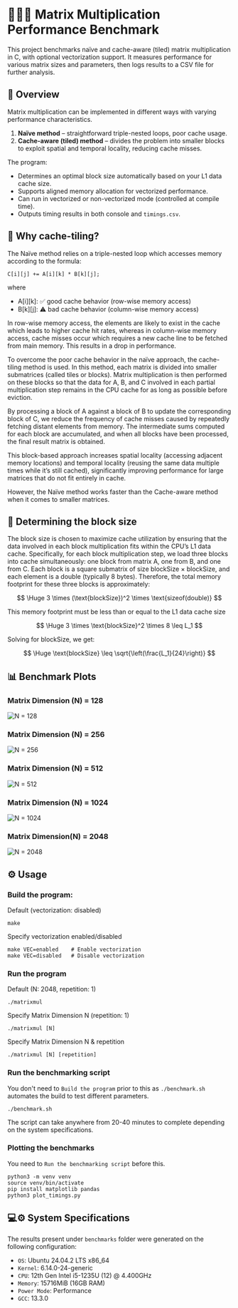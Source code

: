 # 👨🏻‍💻 Matrix Multiplication Performance Benchmark

This project benchmarks naïve and cache-aware (tiled) matrix multiplication in C, with optional vectorization support.
It measures performance for various matrix sizes and parameters, then logs results to a CSV file for further analysis.

## 📝 Overview

Matrix multiplication can be implemented in different ways with varying performance characteristics.

1. **Naïve method** – straightforward triple-nested loops, poor cache usage.
2. **Cache-aware (tiled) method** – divides the problem into smaller blocks to exploit spatial and temporal locality, reducing cache misses.

The program:

- Determines an optimal block size automatically based on your L1 data cache size.
- Supports aligned memory allocation for vectorized performance.
- Can run in vectorized or non-vectorized mode (controlled at compile time).
- Outputs timing results in both console and `timings.csv`.

## 👀 Why cache-tiling?

The Naïve method relies on a triple-nested loop which accesses memory according to the formula:
```
C[i][j] += A[i][k] * B[k][j];
```
where
- A[i][k]: ✅ good cache behavior (row-wise memory access)
- B[k][j]: ⚠️ bad cache behavior (column-wise memory access)

In row-wise memory access, the elements are likely to exist in the cache which leads to higher cache hit rates, whereas in column-wise memory access,
cache misses occur which requires a new cache line to be fetched from main memory. This results in a drop in performance.

To overcome the poor cache behavior in the naïve approach, the cache-tiling method is used.
In this method, each matrix is divided into smaller submatrices (called tiles or blocks).
Matrix multiplication is then performed on these blocks so that the data for A, B, and C involved in each partial multiplication step remains in the CPU cache for as long as possible before eviction.

By processing a block of A against a block of B to update the corresponding block of C, we reduce the frequency of cache misses caused by repeatedly fetching distant elements from memory.
The intermediate sums computed for each block are accumulated, and when all blocks have been processed, the final result matrix is obtained.

This block-based approach increases spatial locality (accessing adjacent memory locations) and temporal locality (reusing the same data multiple times while it’s still cached),
significantly improving performance for large matrices that do not fit entirely in cache.

However, the Naïve method works faster than the Cache-aware method when it comes to smaller matrices.

## 🎯 Determining the block size

The block size is chosen to maximize cache utilization by ensuring that the data involved in each block multiplication fits within the CPU’s L1 data cache.
Specifically, for each block multiplication step, we load three blocks into cache simultaneously: one block from matrix A, one from B, and one from C.
Each block is a square submatrix of size blockSize × blockSize, and each element is a double (typically 8 bytes).
Therefore, the total memory footprint for these three blocks is approximately:

$$
\Huge
3 \times (\text{blockSize})^2 \times \text{sizeof(double)}
$$

This memory footprint must be less than or equal to the L1 data cache size

$$
\Huge
3 \times \text{blockSize}^2 \times 8 \leq L_1
$$

Solving for blockSize, we get:

$$
\Huge
\text{blockSize} \leq \sqrt{\left(\frac{L_1}{24}\right)}
$$

## 📊 Benchmark Plots
### Matrix Dimension (N) = 128
![N = 128](benchmarks/timings_N128.png)
### Matrix Dimension (N) = 256
![N = 256](benchmarks/timings_N256.png)
### Matrix Dimension (N) = 512
![N = 512](benchmarks/timings_N512.png)
### Matrix Dimension (N) = 1024
![N = 1024](benchmarks/timings_N1024.png)
### Matrix Dimension(N) = 2048
![N = 2048](benchmarks/timings_N2048.png)

## ⚙️ Usage
### Build the program:
Default (vectorization: disabled)

```
make
```

Specify vectorization enabled/disabled

```
make VEC=enabled    # Enable vectorization
make VEC=disabled   # Disable vectorization
```

### Run the program
Default (N: 2048, repetition: 1)

```
./matrixmul
```

Specify Matrix Dimension N (repetition: 1)

```
./matrixmul [N]
```

Specify Matrix Dimension N & repetition

```
./matrixmul [N] [repetition]
```

### Run the benchmarking script
You don't need to `Build the program` prior to this as `./benchmark.sh` automates the build to test different parameters.
```
./benchmark.sh
```
The script can take anywhere from 20-40 minutes to complete depending on the system specifications.

### Plotting the benchmarks
You need to ```Run the benchmarking script``` before this.
```
python3 -m venv venv
source venv/bin/activate
pip install matplotlib pandas
python3 plot_timings.py
```

## 💻⚙️ System Specifications

The results present under `benchmarks` folder were generated on the following configuration:
- `OS`: Ubuntu 24.04.2 LTS x86_64
- `Kernel`: 6.14.0-24-generic
- `CPU`: 12th Gen Intel i5-1235U (12) @ 4.400GHz
- `Memory`: 15716MiB (16GB RAM)
- `Power Mode`: Performance
- `GCC`: 13.3.0

